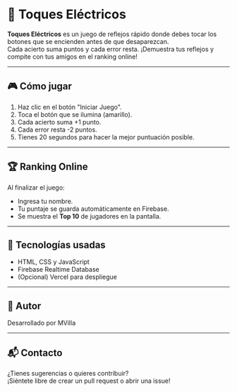 # 🔌 Toques Eléctricos

**Toques Eléctricos** es un juego de reflejos rápido donde debes tocar los botones que se encienden antes de que desaparezcan.  
Cada acierto suma puntos y cada error resta. ¡Demuestra tus reflejos y compite con tus amigos en el ranking online!

---

## 🎮 Cómo jugar

1. Haz clic en el botón "Iniciar Juego".
2. Toca el botón que se ilumina (amarillo).
3. Cada acierto suma +1 punto.
4. Cada error resta -2 puntos.
5. Tienes 20 segundos para hacer la mejor puntuación posible.

---

## 🏆 Ranking Online

Al finalizar el juego:
- Ingresa tu nombre.
- Tu puntaje se guarda automáticamente en Firebase.
- Se muestra el **Top 10** de jugadores en la pantalla.

---

## 🚀 Tecnologías usadas

- HTML, CSS y JavaScript
- Firebase Realtime Database
- (Opcional) Vercel para despliegue

---

## 👤 Autor

Desarrollado por MVilla

---

## 📬 Contacto

¿Tienes sugerencias o quieres contribuir?  
¡Siéntete libre de crear un pull request o abrir una issue!

